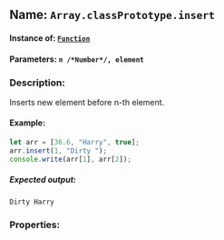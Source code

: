 ## Name: `Array.classPrototype.insert`

#### Instance of: [`Function`](Function.md)

#### Parameters: `n /*Number*/, element`

### Description:

Inserts new element before n-th element.

#### Example:

```js
let arr = [36.6, "Harry", true];
arr.insert(1, "Dirty ");
console.write(arr[1], arr[2]);
```

##### Expected output:

```
Dirty Harry
```

### Properties:



